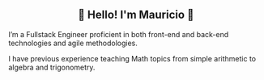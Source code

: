 <h2 align="center">👋 Hello! I'm Mauricio 🚀</h2>
<p>I’m a Fullstack Engineer proficient in both front-end and back-end technologies and agile methodologies.</p>
<p>I have previous experience teaching Math topics from simple arithmetic to algebra and trigonometry.</p>


